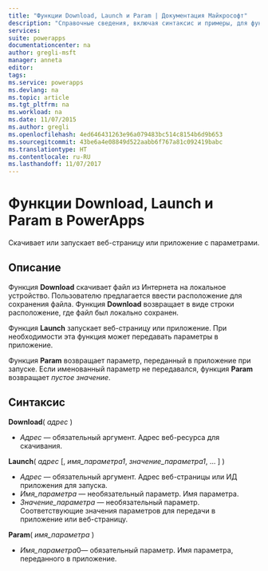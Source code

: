 ```yaml
---
title: "Функции Download, Launch и Param | Документация Майкрософт"
description: "Справочные сведения, включая синтаксис и примеры, для функций Download, Launch и Param в PowerApps"
services: 
suite: powerapps
documentationcenter: na
author: gregli-msft
manager: anneta
editor: 
tags: 
ms.service: powerapps
ms.devlang: na
ms.topic: article
ms.tgt_pltfrm: na
ms.workload: na
ms.date: 11/07/2015
ms.author: gregli
ms.openlocfilehash: 4ed646431263e96a079483bc514c8154b6d9b653
ms.sourcegitcommit: 43be6a4e08849d522aabb6f767a81c092419babc
ms.translationtype: HT
ms.contentlocale: ru-RU
ms.lasthandoff: 11/07/2017
---
```

# <a name="download-launch-and-param-functions-in-powerapps"></a>Функции Download, Launch и Param в PowerApps
Скачивает или запускает веб-страницу или приложение с параметрами.  

## <a name="description"></a>Описание
Функция **Download** скачивает файл из Интернета на локальное устройство.  Пользователю предлагается ввести расположение для сохранения файла.  Функция **Download** возвращает в виде строки расположение, где файл был локально сохранен.  

Функция **Launch** запускает веб-страницу или приложение.  При необходимости эта функция может передавать параметры в приложение.  

Функция **Param** возвращает параметр, переданный в приложение при запуске.  Если именованный параметр не передавался, функция **Param** возвращает *пустое значение*.

## <a name="syntax"></a>Синтаксис
**Download**( *адрес* )

* *Адрес* — обязательный аргумент.  Адрес веб-ресурса для скачивания.

**Launch**( *адрес* [, *имя_параметра1*, *значение_параметра1*, ... ] )

* *Адрес* — обязательный аргумент.  Адрес веб-страницы или ИД приложения для запуска.
* *Имя_параметра* — необязательный параметр.  Имя параметра.
* *Значение_параметра* — необязательный параметр.  Соответствующие значения параметров для передачи в приложение или веб-страницу.

**Param**( *имя_параметра* )

* *Имя_параметра*0— обязательный параметр.  Имя параметра, переданного в приложение.


